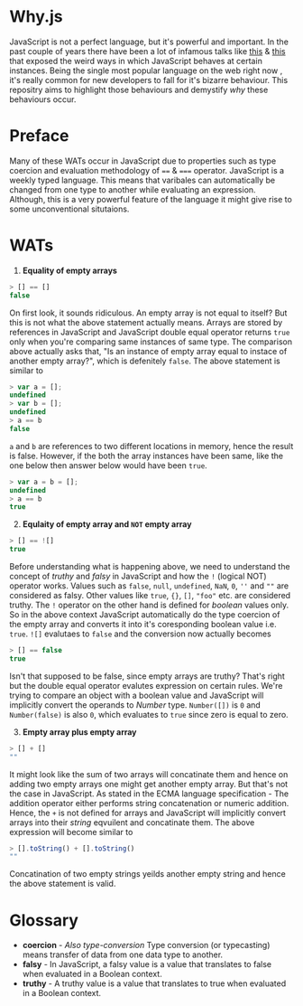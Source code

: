 # Why.js

JavaScript is not a perfect language, but it's powerful and important. In the past couple of years there have been a lot of infamous talks like [this](https://www.destroyallsoftware.com/talks/wat) & [this](https://www.youtube.com/watch?v=et8xNAc2ic8) that exposed the weird ways in which JavaScript behaves at certain instances. Being the single most popular language on the web right now , it's really common for new developers to fall for it's bizarre behaviour. This repositry aims to highlight those behaviours and demystify _why_ these behaviours occur.  
# Preface

Many of these WATs occur in JavaScript due to properties such as type coercion and evaluation methodology of `==` & `===` operator. JavaScript is a weekly typed language. This means that varibales can automatically be changed from one type to another while evaluating an expression. Although, this is a very powerful feature of the language it might give rise to some unconventional situtaions.

# WATs

1. **Equality of empty arrays**
```javascript
> [] == []
false
```
On first look, it sounds ridiculous. An empty array is not equal to itself? But this is not what the above statement actually means. Arrays are stored by references in JavaScript and JavaScript double equal operator returns `true` only when you're comparing same instances of same type. The comparison above actually asks that, "Is an instance of empty array equal to instace of another empty array?", which is defenitely `false`. The above statement is similar to

```javascript
> var a = [];
undefined
> var b = [];
undefined
> a == b
false
```
`a` and `b` are references to two different locations in memory, hence the result is false. However, if the both the array instances have been same, like the one below then answer below would have been `true`.

```javascript
> var a = b = [];
undefined
> a == b
true
```

2. **Equlaity of empty array and `NOT` empty array**      
```javascript
> [] == ![]
true
```

Before understanding what is happening above, we need to understand the concept of *truthy* and *falsy* in JavaScript and how the `!` (logical NOT) operator works. Values such as `false`, `null`, `undefined`, `NaN`, `0`, `''` and `""` are considered as falsy. Other values like `true`, `{}`, `[]`, `"foo"` etc. are considered truthy. The `!` operator on the other hand is defined for *boolean* values only. So in the above context JavaScript automatically do the type coercion of the empty array and converts it into it's coresponding boolean value i.e. `true`.
`![]` evalutaes to `false` and the conversion now actually becomes

```javascript
> [] == false
true
```

Isn't that supposed to be false, since empty arrays are truthy? That's right but the double equal operator evalutes expression on certain rules. We're trying to compare an object with a boolean value and JavaScript will implicitly convert the operands to *Number* type. `Number([])` is `0` and `Number(false)` is also `0`, which evaluates to `true` since zero is equal to zero.

3. **Empty array plus empty array**

```javascript
> [] + []
""
```

It might look like the sum of two arrays will concatinate them and hence on adding two empty arrays one might get another empty array. But that's not the case in JavaScript. As stated in the ECMA language specification - The addition operator either performs string concatenation or numeric addition. Hence, the `+` is not defined for arrays and JavaScript will implicitly convert arrays into their _string_ eqvuilent and concatinate them. The above expression will become similar to 

```javascript
> [].toString() + [].toString()
""
```

Concatination of two empty strings yeilds another empty string and hence the above statement is valid.

# Glossary

* **coercion** - *Also type-conversion* Type conversion (or typecasting) means transfer of data from one data type to another.
* **falsy** - In JavaScript, a falsy value is a value that translates to false when evaluated in a Boolean context.
* **truthy** - A truthy value is a value that translates to true when evaluated in a Boolean context.